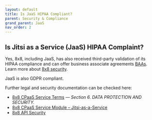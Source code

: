 ```yaml
---
layout: default
title: Is JaaS HIPAA Compliant?
parent: Security & Compliance
grand_parent: JaaS
nav_order: 2
---
```


## Is Jitsi as a Service (JaaS) HIPAA Complaint?

Yes, 8x8, including JaaS, has also received third-party validation of its HIPAA compliance and can offer business associate agreements [BAAs](https://www.aptible.com/hipaa/what-is-a-baa/#what-is-a-baa).
Learn more about [8x8 security](https://www.8x8.com/why-8x8/security).

JaaS is also GDPR compliant.

Further legal and security documentation can be checked here:

* [8x8 CPaaS Service Terms](8x8.com/cpaas-order-terms/cpaas-service-terms) — _Section 6. DATA PROTECTION AND SECURITY._
* [8x8 CPaaS Service Module – Jitsi-as-a-Service](8x8.com/cpaas-order-terms/jaas-module)
* [8x8 API Security](https://www.8x8.com/products/apis/security)
